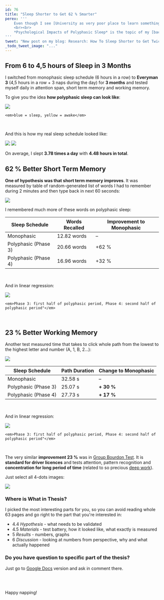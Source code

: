 ```yaml
---
id: 76
title: "Sleep Shorter to Get 62 % Smarter"
perex: '''
    Even though I see [University as very poor place to learn something useful](/blog/2017/11/13/7-tips-you-should-know-before-going-to-university/), I studied Psychology in Brno for 3 years.
    <br><br>
    *Psychological Impacts of Polyphasic Sleep* is the topic of my [bachelor thesis](https://is.muni.cz/th/363896/fss_b/Tomas-Votruba-Psychological-Impacts-of-Polyphasic-Sleep.pdf) I wrote in 2012. In the end it gave me clear answer to question: **can we sleep less than 4,5 hours a night to get smarter?** 
'''
tweet: "New post on my blog: Research: How To Sleep Shorter to Get Twice Smarter #polyphasic #sleep #thesis #results"
_todo_tweet_image: "..."
---
```


## From 6 to 4,5 hours of Sleep in 3 Months 

I switched from monophasic sleep schedule (6 hours in a row) to **Everyman 3** (4,5 hours in a row + 3 naps during the day) for **3 months** and tested myself daily in attention span, short term memory and working memory. 
   

To give you the idea **how polyphasic sleep can look like**: 

<div class="text-center">
    <img src="http://www.openworldmag.com/wp-content/uploads/2015/11/polyphasic-charts.jpg" class="img-thumbnail">
    
    <em>blue = sleep, yellow = awake</em>
</div>

<br>

And this is how my real sleep schedule looked like:

<img src="/assets/images/posts/2018/polyphasic/phase-a-b.png" class="img-thumbnail">
<img src="/assets/images/posts/2018/polyphasic/phase-b.png" class="img-thumbnail">

<br>

On average, I slept **3.78 times a day** with **4.48 hours in total**.
 
## 62 % Better Short Term Memory

**One of hypothesis was that short term memory improves**. It was measured by table of random-generated list of words I had to remember during 2 minutes and then type back in next 60 seconds: 

<img src="/assets/images/posts/2018/polyphasic/short-term.png" class="img-thumbnail">

<br>

I remembered much more of these words on polyphasic sleep:

<table class="table table-bordered table-responsive">
    <thead class="thead-inverse">
        <tr>
            <th>Sleep Schedule</th>
            <th>Words Recalled</th>
            <th>Improvement to Monophasic</th>
        </tr>
    </thead>
    <tr>
        <td>Monophasic</td>
        <td>12.82 words</td>
        <td>&ndash;</td>
    </tr>
    <tr>
        <td>Polyphasic (Phase 3)</td>
        <td>20.66 words</td>
        <td>+62 %</td>
    </tr>
    <tr>
        <td>Polyphasic (Phase 4)</td>
        <td>16.96 words</td>
        <td>+32 %</td>
    </tr>
</table>

<br>

And in linear regression:

<div class="text-center">
    <img src="/assets/images/posts/2018/polyphasic/short-term-linear-regression.png" class="img-thumbnail">
    
    <em>Phase 3: first half of polyphasic period, Phase 4: second half of polyphasic period"</em>
</div>

<br>

## 23 % Better Working Memory

Another test measured time that takes to click whole path from the lowest to the highest letter and number (A, 1, B, 2...): 

<img src="/assets/images/posts/2018/polyphasic/line.png" class="img-thumbnail">

<br>

<table class="table table-bordered table-responsive">
    <thead class="thead-inverse">
        <tr>
            <th>Sleep Schedule</th>
            <th>Path Duration</th>
            <th>Change to Monophasic</td>
        </tr>
    </thead>
    <tr>
        <td>Monophasic</td>
        <td>32.58 s</td>
        <td>&ndash;</td>
    </tr>
    <tr>
        <td>Polyphasic (Phase 3)</td>
        <td>25.07 s</td>
        <td><strong>+ 30 %</strong></td>
    </tr>
    <tr>
        <td>Polyphasic (Phase 4)</td>
        <td>27.73 s</td>
        <td><strong>+ 17 %</strong></td>
    </tr>
</table>

<br>

And in linear regression:

<div class="text-center">
    <img src="/assets/images/posts/2018/polyphasic/line-linear-regression.png" class="img-thumbnail">
    
    <em>Phase 3: first half of polyphasic period, Phase 4: second half of polyphasic period"</em>
</div>


<br>

The very similar **improvement 23 %** was in [Group Bourdon Test](https://www.jobtestprep.co.uk/group-bourdon-test). It is **standard for driver licences** and tests attention, pattern recognition and **concentration for long period of time** (related to so precious [deep work](/blog/2017/09/25/3-non-it-books-that-help-you-to-become-better-programmer/#deep-work-by-cal-newport)).

Just select all 4-dots images:

<img src="/assets/images/posts/2018/polyphasic/working.png" class="img-thumbnail">

<br>


### Where is What in Thesis?

I picked the most interesting parts for you, so you can avoid reading whole 63 pages and go right to the part that you're interested in:

- 4.4 *Hypothesis* - what needs to be validated
- 4.5 *Materials* - test battery, how it looked like, what exactly is measured
- 5 *Results* - numbers, graphs
- 6 *Discussion* - looking at numbers from perspective, why and what actually happened 


### Do you have question to specific part of the thesis?

Just go to [Google Docs](https://docs.google.com/document/d/12gTjk_q403nt9nhqZTo9gsHFB8oZGz_-YpKDJV-ekow/edit?usp=sharing) version and ask in comment there.
 
<br><br>

Happy napping!


